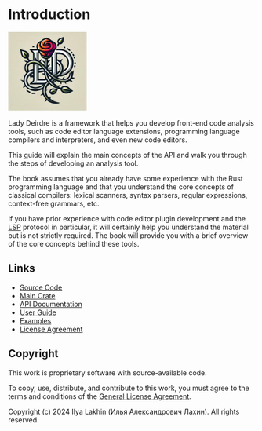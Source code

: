 <!------------------------------------------------------------------------------
  This file is a part of the "Lady Deirdre" work,
  a compiler front-end foundation technology.

  This work is proprietary software with source-available code.

  To copy, use, distribute, and contribute to this work, you must agree to
  the terms of the General License Agreement:

  https://github.com/Eliah-Lakhin/lady-deirdre/blob/master/EULA.md.

  The agreement grants you a Commercial-Limited License that gives you
  the right to use my work in non-commercial and limited commercial products
  with a total gross revenue cap. To remove this commercial limit for one of
  your products, you must acquire an Unrestricted Commercial License.

  If you contribute to the source code, documentation, or related materials
  of this work, you must assign these changes to me. Contributions are
  governed by the "Derivative Work" section of the General License
  Agreement.

  Copying the work in parts is strictly forbidden, except as permitted under
  the terms of the General License Agreement.

  If you do not or cannot agree to the terms of this Agreement,
  do not use this work.

  This work is provided "as is" without any warranties, express or implied,
  except to the extent that such disclaimers are held to be legally invalid.

  Copyright (c) 2024 Ilya Lakhin (Илья Александрович Лахин).
  All rights reserved.
------------------------------------------------------------------------------->

# Introduction

<img style="width: 160px" alt="Lady Deirdre Logo" src="https://github.com/Eliah-Lakhin/lady-deirdre/blob/master/work/logo.jpg" />

Lady Deirdre is a framework that helps you develop front-end code analysis
tools, such as code editor language extensions, programming language compilers
and interpreters, and even new code editors.

This guide will explain the main concepts of the API and walk you through the
steps of developing an analysis tool.

The book assumes that you already have some experience with the Rust programming
language and that you understand the core concepts of classical compilers:
lexical scanners, syntax parsers, regular expressions, context-free grammars,
etc.

If you have prior experience with code editor plugin development and
the [LSP](https://microsoft.github.io/language-server-protocol/) protocol in
particular, it will certainly help you understand the material but is not
strictly required. The book will provide you with a brief overview of
the core concepts behind these tools.

## Links

- [Source Code](https://github.com/Eliah-Lakhin/lady-deirdre)
- [Main Crate](https://crates.io/crates/lady-deirdre)
- [API Documentation](https://docs.rs/lady-deirdre)
- [User Guide](https://lady-deirdre.lakhin.com/)
- [Examples](https://github.com/Eliah-Lakhin/lady-deirdre/tree/master/work/crates/examples)
- [License Agreement](https://github.com/Eliah-Lakhin/lady-deirdre/blob/master/EULA.md)

## Copyright

This work is proprietary software with source-available code.

To copy, use, distribute, and contribute to this work, you must agree to the
terms and conditions of the [General License Agreement](https://github.com/Eliah-Lakhin/lady-deirdre/blob/master/EULA.md).

Copyright (c) 2024 Ilya Lakhin (Илья Александрович Лахин). All rights reserved.
